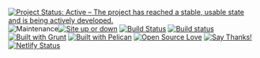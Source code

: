 <!-- Badges sources -->
<!-- Open source: https://github.com/Naereen/badges#open-source -->
<!-- Grunt: https://github.com/gruntjs/grunt/issues/933#issuecomment-26660607 , https://gist.github.com/roachhd/bf4b22008e7b8b69c1c1#file-grunt-js-md -->
<!-- Pelican logo: https://github.com/getpelican/pelican/issues/1008#issuecomment-23006927 -->
<!-- Site up or down: https://github.com/Naereen/badges#website-updown -->
<!-- Cult of Martians — free help for Open Source projects: http://cultofmartians.com -->
<!-- [WARNING] GitHub Flavored Markdown doesn't support links as “//gitcdn.xyz/repo/Kristinita”; I need “https://gitcdn.xyz/repo/Kristinita” -->

[![Project Status: Active – The project has reached a stable, usable state and is being actively developed.](http://www.repostatus.org/badges/latest/active.svg)](http://www.repostatus.org/#active) ![Maintenance](https://img.shields.io/maintenance/yes/2020.svg?style=plastic)[![Site up or down](https://img.shields.io/website-up-down-green-red/https/kristinita.netlify.com.svg?style=plastic)](https://isup.me/) [![Build Status](https://travis-ci.org/Kristinita/KristinitaPelican.svg?branch=master)](https://travis-ci.org/Kristinita/KristinitaPelican) [![Build status](https://ci.appveyor.com/api/projects/status/63q37y3j06r53u1o/branch/master?svg=true)](https://ci.appveyor.com/project/Kristinita/kristinitapelican/branch/master) [![Built with Grunt](https://gruntjs.com/cdn/builtwith.png)](http://gruntjs.com/) [![Built with Pelican](https://gitcdn.xyz/repo/Kristinita/KristinitaPelican/master/content/images/logo/PelicanLogo.svg)](http://docs.getpelican.com) [![Open Source Love](https://badges.frapsoft.com/os/v1/open-source.png?v=103)](https://github.com/ellerbrock/open-source-badges/) [![Say Thanks!](https://img.shields.io/badge/Say%20Thanks-!-1EAEDB.svg)](https://saythanks.io/to/Kristinita) [![Netlify Status](https://api.netlify.com/api/v1/badges/27090fd4-c2fd-48be-ae43-cbe5bad15684/deploy-status)](https://app.netlify.com/sites/kristinita/deploys)
